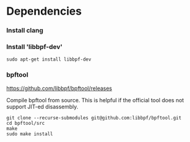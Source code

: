 # Dependencies

### Install clang

### Install 'libbpf-dev'

```
sudo apt-get install libbpf-dev
```

### bpftool

https://github.com/libbpf/bpftool/releases

Compile bpftool from source.
This is helpful if the official tool does not support JIT-ed disassembly.

```
git clone --recurse-submodules git@github.com:libbpf/bpftool.git
cd bpftool/src
make
sudo make install
```

